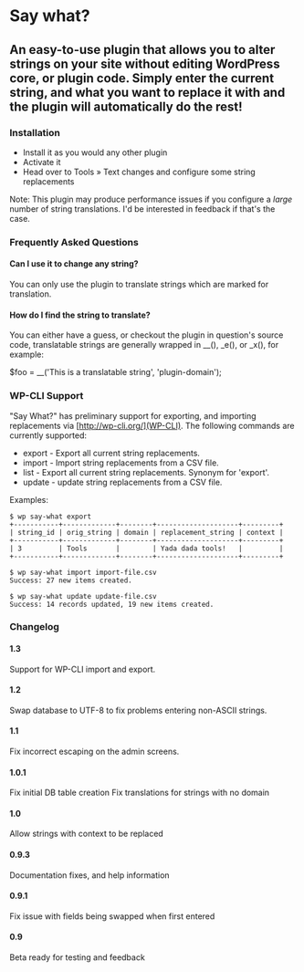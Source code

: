 # Say what?
## An easy-to-use plugin that allows you to alter strings on your site without editing WordPress core, or plugin code. Simply enter the current string, and what you want to replace it with and the plugin will automatically do the rest!

### Installation
* Install it as you would any other plugin
* Activate it
* Head over to Tools &raquo; Text changes and configure some string replacements

Note: This plugin may produce performance issues if you configure a *large* number of string translations. I'd be interested in feedback if that's the case.

### Frequently Asked Questions

#### Can I use it to change any string?
You can only use the plugin to translate strings which are marked for translation.

#### How do I find the string to translate?
You can either have a guess, or checkout the plugin in question's source code, translatable strings are generally wrapped in __(), _e(), or _x(), for example:

$foo = __('This is a translatable string', 'plugin-domain');

### WP-CLI Support

"Say What?" has preliminary support for exporting, and importing replacements via [http://wp-cli.org/](WP-CLI). The following commands are currently
supported:
* export - Export all current string replacements.
* import - Import string replacements from a CSV file.
* list - Export all current string replacements. Synonym for 'export'.
* update - update string replacements from a CSV file.

Examples:
```
$ wp say-what export
+-----------+-------------+--------+--------------------+---------+
| string_id | orig_string | domain | replacement_string | context |
+-----------+-------------+--------+--------------------+---------+
| 3         | Tools       |        | Yada dada tools!   |         |
+-----------+-------------+--------+--------------------+---------+
```

```
$ wp say-what import import-file.csv
Success: 27 new items created.
```

```
$ wp say-what update update-file.csv
Success: 14 records updated, 19 new items created.
```




### Changelog

#### 1.3
Support for WP-CLI import and export.

#### 1.2
Swap database to UTF-8 to fix problems entering non-ASCII strings.

#### 1.1
Fix incorrect escaping on the admin screens.

#### 1.0.1
Fix initial DB table creation
Fix translations for strings with no domain

#### 1.0
Allow strings with context to be replaced

#### 0.9.3
Documentation fixes, and help information

#### 0.9.1
Fix issue with fields being swapped when first entered

#### 0.9
Beta ready for testing and feedback